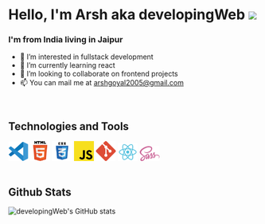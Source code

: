 # Hello, I'm Arsh aka developingWeb <img src="https://raw.githubusercontent.com/MartinHeinz/MartinHeinz/master/wave.gif" width="30px">

### I'm from India living in Jaipur

- 👀 I’m interested in fullstack development
- 🌱 I’m currently learning react
- 💞️ I’m looking to collaborate on frontend projects
- 📫 You can mail me at arshgoyal2005@gmail.com

<br>

## Technologies and Tools
<div>
  <img alt="Visual Studio Code" width="40px" src="./Images/vs-code.png" />
  <img alt="Html5" width="40px" src="./Images/html.png" />
  <img alt="Css3" width="40px" src="./Images/css3.png" />
  <img alt="JavaScript" width="40px" src="./Images/javascript.png" />
  <img alt="Git" width="40px" src="./Images/git.png" />
  <img alt="React.js" width="40px" src="./Images/react.png" />
  <img alt="React.js" width="40px" src="./Images/sass.png" />
</div>

<br>

## Github Stats

![developingWeb's GitHub stats](https://github-readme-stats.vercel.app/api?username=developingWeb&show_icons=true)


